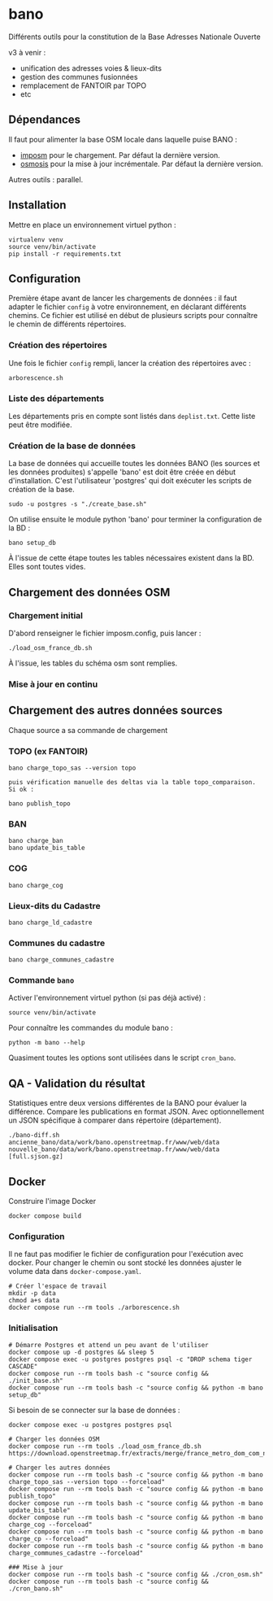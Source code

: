 bano
====

Différents outils pour la constitution de la Base Adresses Nationale Ouverte

v3 à venir :
- unification des adresses voies & lieux-dits
- gestion des communes fusionnées
- remplacement de FANTOIR par TOPO
- etc

## Dépendances

Il faut pour alimenter la base OSM locale dans laquelle puise BANO :
* [imposm](https://github.com/omniscale/imposm3) pour le chargement. Par défaut la dernière version.
* [osmosis](https://github.com/openstreetmap/osmosis) pour la mise à jour incrémentale. Par défaut la dernière version.

Autres outils : parallel.

## Installation

Mettre en place un environnement virtuel python :
```
virtualenv venv
source venv/bin/activate
pip install -r requirements.txt
```

## Configuration

Première étape avant de lancer les chargements de données : il faut adapter le fichier `config` à votre environnement, en déclarant différents chemins. Ce fichier est utilisé en début de plusieurs scripts pour connaître le chemin de différents répertoires.

### Création des répertoires
Une fois le fichier `config` rempli, lancer la création des répertoires avec :
```
arborescence.sh
```

### Liste des départements

Les départements pris en compte sont listés dans `deplist.txt`. Cette liste peut être modifiée.

### Création de la base de données

La base de données qui accueille toutes les données BANO (les sources et les données produites) s'appelle 'bano' est doit être créée en début d'installation. C'est l'utilisateur 'postgres' qui doit exécuter les scripts de création de la base.

```
sudo -u postgres -s "./create_base.sh"
```
On utilise ensuite le module python 'bano' pour terminer la configuration de la BD :
```
bano setup_db
```
À l'issue de cette étape toutes les tables nécessaires existent dans la BD. Elles sont toutes vides.

## Chargement des données OSM
### Chargement initial
D'abord renseigner le fichier imposm.config, puis lancer :
```
./load_osm_france_db.sh
```
À l'issue, les tables du schéma osm sont remplies.

### Mise à jour en continu

## Chargement des autres données sources
Chaque source a sa commande de chargement
### TOPO (ex FANTOIR)
```
bano charge_topo_sas --version topo

puis vérification manuelle des deltas via la table topo_comparaison. Si ok :

bano publish_topo
```
### BAN
```
bano charge_ban
bano update_bis_table
```
### COG
```
bano charge_cog
```
### Lieux-dits du Cadastre
```
bano charge_ld_cadastre
```
### Communes du cadastre
```
bano charge_communes_cadastre
```

### Commande `bano`

Activer l'environnement virtuel python (si pas déjà activé) :
```
source venv/bin/activate
```

Pour connaître les commandes du module bano :
```
python -m bano --help
```

Quasiment toutes les options sont utilisées dans le script `cron_bano`.

## QA - Validation du résultat

Statistiques entre deux versions différentes de la BANO pour évaluer la différence.
Compare les publications en format JSON. Avec optionnellement un JSON spécifique à comparer dans répertoire (département).

```
./bano-diff.sh ancienne_bano/data/work/bano.openstreetmap.fr/www/web/data nouvelle_bano/data/work/bano.openstreetmap.fr/www/web/data [full.sjson.gz]
```

## Docker

Construire l'image Docker
```
docker compose build
```

### Configuration
Il ne faut pas modifier le fichier de configuration pour l'exécution avec docker. Pour changer le chemin ou sont stocké les données ajuster le volume data dans `docker-compose.yaml`.

```
# Créer l'espace de travail
mkdir -p data
chmod a+s data
docker compose run --rm tools ./arborescence.sh
```

### Initialisation
```
# Démarre Postgres et attend un peu avant de l'utiliser
docker compose up -d postgres && sleep 5
docker compose exec -u postgres postgres psql -c "DROP schema tiger CASCADE"
docker compose run --rm tools bash -c "source config && ./init_base.sh"
docker compose run --rm tools bash -c "source config && python -m bano setup_db"
```

Si besoin de se connecter sur la base de données :
```
docker compose exec -u postgres postgres psql
```

```
# Charger les données OSM
docker compose run --rm tools ./load_osm_france_db.sh https://download.openstreetmap.fr/extracts/merge/france_metro_dom_com_nc.osm.pbf

# Charger les autres données
docker compose run --rm tools bash -c "source config && python -m bano charge_topo_sas --version topo --forceload"
docker compose run --rm tools bash -c "source config && python -m bano publish_topo"
docker compose run --rm tools bash -c "source config && python -m bano update_bis_table"
docker compose run --rm tools bash -c "source config && python -m bano charge_cog --forceload"
docker compose run --rm tools bash -c "source config && python -m bano charge_cp --forceload"
docker compose run --rm tools bash -c "source config && python -m bano charge_communes_cadastre --forceload"

### Mise à jour
docker compose run --rm tools bash -c "source config && ./cron_osm.sh"
docker compose run --rm tools bash -c "source config && ./cron_bano.sh"
```
